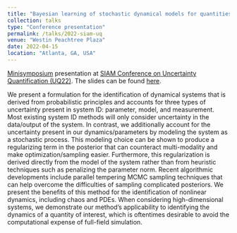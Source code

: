 ```yaml
---
title: "Bayesian learning of stochastic dynamical models for quantities of interest"
collection: talks
type: "Conference presentation"
permalink: /talks/2022-siam-uq
venue: "Westin Peachtree Plaza"
date: 2022-04-15
location: "Atlanta, GA, USA"
---
```


[Minisymposium](https://meetings.siam.org/sess/dsp_programsess.cfm?SESSIONCODE=73526) presentation at [SIAM Conference on Uncertainty Quantification (UQ22)](https://www.siam.org/conferences/cm/conference/uq22). The slides can be found [here](../files/2022-siam-uq-slides.pdf).

We present a formulation for the identification of dynamical systems that is derived from probabilistic principles and accounts for three types of uncertainty present in system ID: parameter, model, and measurement. Most existing system ID methods will only consider uncertainty in the data/output of the system. In contrast, we additionally account for the uncertainty present in our dynamics/parameters by modeling the system as a stochastic process. This modeling choice can be shown to produce a regularizing term in the posterior that can counteract multi-modality and make optimization/sampling easier. Furthermore, this regularization is derived directly from the model of the system rather than from heuristic techniques such as penalizing the parameter norm. Recent algorithmic developments include parallel tempering MCMC sampling techniques that can help overcome the difficulties of sampling complicated posteriors. We present the benefits of this method for the identification of nonlinear dynamics, including chaos and PDEs. When considering high-dimensional systems, we demonstrate our method’s applicability to identifying the dynamics of a quantity of interest, which is oftentimes desirable to avoid the computational expense of full-field simulation.
